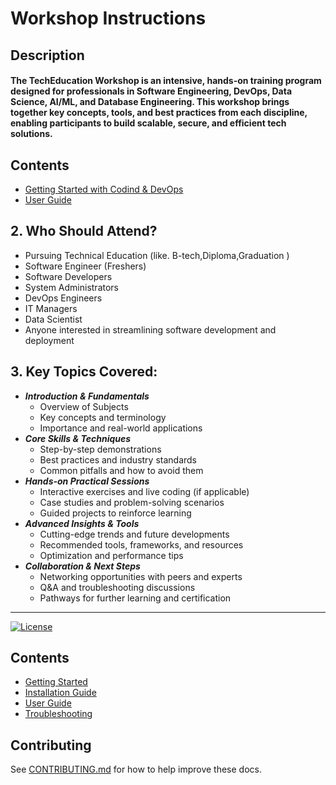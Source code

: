 # Workshop Instructions

## Description 

#### The TechEducation Workshop is an intensive, hands-on training program designed for professionals in Software Engineering, DevOps, Data Science, AI/ML, and Database Engineering. This workshop brings together key concepts, tools, and best practices from each discipline, enabling participants to build scalable, secure, and efficient tech solutions.

## Contents

- [Getting Started with Codind & DevOps ](coding_and_devops/getting-started.md)
- [User Guide](usage.md)

## 2. **Who Should Attend?**
- Pursuing Technical Education (like. B-tech,Diploma,Graduation )
- Software Engineer (Freshers)
- Software Developers
- System Administrators
- DevOps Engineers
- IT Managers
- Data Scientist
- Anyone interested in streamlining software development and deployment

## 3. **Key Topics Covered:**
- ***Introduction & Fundamentals***
    - Overview of Subjects
    - Key concepts and terminology
    - Importance and real-world applications
- ***Core Skills & Techniques***
    - Step-by-step demonstrations
    - Best practices and industry standards
    - Common pitfalls and how to avoid them
- ***Hands-on Practical Sessions***
    - Interactive exercises and live coding (if applicable)
    - Case studies and problem-solving scenarios
    - Guided projects to reinforce learning
- ***Advanced Insights & Tools***
    - Cutting-edge trends and future developments
    - Recommended tools, frameworks, and resources
    - Optimization and performance tips
- ***Collaboration & Next Steps***
    - Networking opportunities with peers and experts
    - Q&A and troubleshooting discussions
    - Pathways for further learning and certification
---

[![License](https://img.shields.io/badge/license-MIT-blue.svg)](LICENSE)


## Contents

- [Getting Started](docs/getting-started.md)
- [Installation Guide](docs/installation.md)
- [User Guide](docs/usage.md)
- [Troubleshooting](docs/troubleshooting.md)

## Contributing

See [CONTRIBUTING.md](CONTRIBUTING.md) for how to help improve these docs.
